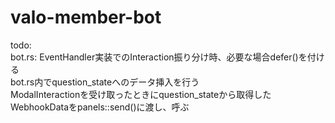 # valo-member-bot

todo:<br>
bot.rs: EventHandler実装でのInteraction振り分け時、必要な場合defer()を付ける<br>
bot.rs内でquestion_stateへのデータ挿入を行う<br>
ModalInteractionを受け取ったときにquestion_stateから取得したWebhookDataをpanels::send()に渡し、呼ぶ